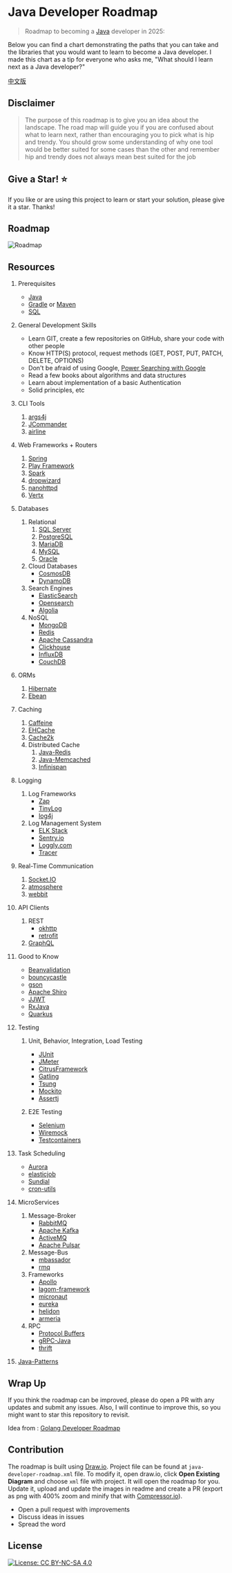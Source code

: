 # Java Developer Roadmap

> Roadmap to becoming a [Java](https://g.co/kgs/bzeRda) developer in 2025:

Below you can find a chart demonstrating the paths that you can take and the libraries that you would want to learn to
become a Java developer. I made this chart as a tip for everyone who asks me, "What should I learn next as a Java
developer?"

[中文版](./i18n/zh-CN/ReadMe-zh-CN.md)

## Disclaimer

> The purpose of this roadmap is to give you an idea about the landscape. The road map will guide you if you are
> confused about what to learn next, rather than encouraging you to pick what is hip and trendy. You should grow some
> understanding of why one tool would be better suited for some cases than the other and remember hip and trendy does
> not
> always mean best suited for the job

## Give a Star! :star:

If you like or are using this project to learn or start your solution, please give it a star. Thanks!

## Roadmap

![Roadmap](java-developer-roadmap.png)

## Resources

1. Prerequisites

    - [Java](https://www.java.com/en/download/)
    - [Gradle](https://gradle.org/)
      or [Maven](https://maven.apache.org/)
    - [SQL](https://www.w3schools.com/sql/default.asp)

2. General Development Skills

    - Learn GIT, create a few repositories on GitHub, share your code with other people
    - Know HTTP(S) protocol, request methods (GET, POST, PUT, PATCH, DELETE, OPTIONS)
    - Don't be afraid of using Google, [Power Searching with Google](http://www.powersearchingwithGoogle.com/)
    - Read a few books about algorithms and data structures
    - Learn about implementation of a basic Authentication
    - Solid principles, etc

3. CLI Tools
    1. [args4j](http://args4j.kohsuke.org/)
    2. [JCommander](http://jcommander.org/)
    3. [airline](https://github.com/airlift/airline)

4. Web Frameworks + Routers

    1. [Spring](https://spring.io/)
    2. [Play Framework](https://www.playframework.com/)
    3. [Spark](http://sparkjava.com/)
    4. [dropwizard](https://www.dropwizard.io/en/stable/)
    5. [nanohttpd](https://github.com/NanoHttpd/nanohttpd)
    6. [Vertx](https://vertx.io/)

5. Databases

    1. Relational
        1. [SQL Server](https://www.microsoft.com/en-us/sql-server/sql-server-2017)
        2. [PostgreSQL](https://www.postgresql.org/)
        3. [MariaDB](https://mariadb.org/)
        4. [MySQL](https://www.mysql.com/)
        5. [Oracle](https://www.oracle.com/database/)
    2. Cloud Databases
        - [CosmosDB](https://docs.microsoft.com/en-us/azure/cosmos-db)
        - [DynamoDB](https://aws.amazon.com/dynamodb/)
    3. Search Engines
        - [ElasticSearch](https://www.elastic.co/)
        - [Opensearch](https://opensearch.org/)
        - [Algolia](https://www.algolia.com/)
    4. NoSQL
        - [MongoDB](https://www.monJavadb.com/)
        - [Redis](https://redis.io/)
        - [Apache Cassandra](http://cassandra.apache.org/)
        - [Clickhouse](https://clickhouse.com/)
        - [InfluxDB](https://www.influxdata.com/)
        - [CouchDB](http://couchdb.apache.org/)

6. ORMs

    1. [Hibernate](https://hibernate.org/)
    2. [Ebean](https://ebean.io/)

7. Caching

    1. [Caffeine](https://github.com/ben-manes/caffeine)
    2. [EHCache](http://www.ehcache.org/)
    3. [Cache2k](https://cache2k.org/)
    4. Distributed Cache
        1. [Java-Redis](https://github.com/xetorthio/jedis)
        2. [Java-Memcached](https://redislabs.com/lp/memcached-java/)
        3. [Infinispan](http://infinispan.org/)

8. Logging

    1. Log Frameworks
        - [Zap](https://github.com/uber-Java/zap)
        - [TinyLog](http://www.tinylog.org/)
        - [log4j](https://logging.apache.org/log4j)
    2. Log Management System
        - [ELK Stack](https://www.elastic.co/what-is/elk-stack)
        - [Sentry.io](http://sentry.io)
        - [Loggly.com](https://loggly.com)
        - [Tracer](https://github.com/zalando/tracer)

9. Real-Time Communication
    1. [Socket.IO](https://socket.io/)
    2. [atmosphere](https://github.com/Atmosphere/atmosphere)
    3. [webbit](https://github.com/webbit/webbit)

10. API Clients

    1. REST
        - [okhttp](https://square.github.io/okhttp/)
        - [retrofit](https://square.github.io/retrofit/)
    2. [GraphQL](https://graphql.org/)

11. Good to Know

    - [Beanvalidation](https://beanvalidation.org/)
    - [bouncycastle](https://www.bouncycastle.org/java.html)
    - [gson](https://github.com/google/gson)
    - [Apache Shiro](https://shiro.apache.org/)
    - [JJWT](https://github.com/jwtk/jjwt)
    - [RxJava](https://github.com/ReactiveX/RxJava)
    - [Quarkus](https://quarkus.io/)

12. Testing

    1. Unit, Behavior, Integration, Load Testing
        - [JUnit](http://junit.org/)
        - [JMeter](https://jmeter.apache.org/)
        - [CitrusFramework](https://citrusframework.org/)
        - [Gatling](https://gatling.io/)
        - [Tsung](http://tsung.erlang-projects.org/)
        - [Mockito](https://site.mockito.org/)
        - [Assertj](https://joel-costigliola.github.io/assertj)

    2. E2E Testing
        - [Selenium](https://github.com/tebeka/selenium)
        - [Wiremock](https://wiremock.org/)
        - [Testcontainers](https://testcontainers.com/)

13. Task Scheduling

    - [Aurora](https://aurora.apache.org/)
    - [elasticjob](https://github.com/elasticjob/elastic-job-lite)
    - [Sundial](https://github.com/knowm/Sundial)
    - [cron-utils](https://github.com/jmrozanec/cron-utils)

14. MicroServices

    1. Message-Broker
        - [RabbitMQ](https://www.rabbitmq.com/tutorials/tutorial-one-javascript.html)
        - [Apache Kafka](https://www.npmjs.com/package/kafka-node)
        - [ActiveMQ](https://github.com/apache/activemq)
        - [Apache Pulsar](https://pulsar.apache.org/)
    2. Message-Bus
        - [mbassador](https://github.com/bennidi/mbassador)
        - [rmq](https://github.com/xetorthio/rmq)
    3. Frameworks
        - [Apollo](https://spotify.github.io/apollo/)
        - [lagom-framework](https://www.lightbend.com/lagom-framework)
        - [micronaut](https://micronaut.io/)
        - [eureka](https://github.com/Netflix/eureka)
        - [helidon](https://helidon.io/#/)
        - [armeria](https://github.com/line/armeria)
    4. RPC
        - [Protocol Buffers](https://github.com/protocolbuffers/protobuf)
        - [gRPC-Java](https://github.com/grpc/grpc-java)
        - [thrift](https://thrift.apache.org/)

15. [Java-Patterns](https://github.com/iluwatar/java-design-patterns)

## Wrap Up

If you think the roadmap can be improved, please do open a PR with any updates and submit any issues. Also, I will
continue to improve this, so you might want to star this repository to revisit.

Idea from : [Golang Developer Roadmap](https://github.com/Alikhll/golang-developer-roadmap)

## Contribution

The roadmap is built using [Draw.io](https://www.draw.io/). Project file can be found at `java-developer-roadmap.xml`
file. To modify it, open draw.io, click **Open Existing Diagram** and choose `xml` file with project. It will open the
roadmap for you. Update it, upload and update the images in readme and create a PR (export as png with 400% zoom and
minify that with [Compressor.io](https://compressor.io/compress)).

- Open a pull request with improvements
- Discuss ideas in issues
- Spread the word

## License

[![License: CC BY-NC-SA 4.0](https://img.shields.io/badge/License-CC%20BY--NC--SA%204.0-lightgrey.svg)](https://creativecommons.org/licenses/by-nc-sa/4.0/)
